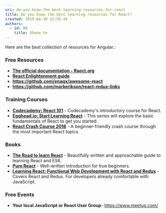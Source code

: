 ```yaml
---
uri: do-you-know-the-best-learning-resources-for-react
title: Do you know the best learning resources for React?
created: 2019-04-30 12:56:44
authors:
  - id: 80
    title: Shane Ye
---
```





<span class='intro'> ​Here are the best collection of resources for Angular.&#58;<br> </span>

<h3 class="ssw15-rteElement-H3">Free Resources<br></h3><ul><li><a href="https&#58;//reactjs.org/docs/getting-started.html"><strong>The official documentation - Raect.org</strong></a></li><li><a href="https&#58;//www.reactenlightenment.com/"><strong>React Enlightenment guide</strong></a></li><li><a href="https&#58;//github.com/enaqx/awesome-react"><strong>https&#58;//github.com/enaqx/awesome-react</strong></a></li><li><a href="https&#58;//github.com/markerikson/react-redux-links"><strong>https&#58;//github.com/markerikson/react-redux-links</strong></a></li></ul><h3 class="ssw15-rteElement-H3">Training Courses​ </h3><ul><li><a href="https&#58;//www.codecademy.com/learn/react-101"><strong>Codecademy&#58; React 101</strong></a>&#160;- Codecademy's introductory course for React.</li><li><a href="https&#58;//egghead.io/courses/start-learning-react"><strong>Egghead.io&#58; Start Learning React</strong></a>&#160;- This series will explore the basic fundamentals of React to get you started.</li><li><a href="https&#58;//www.youtube.com/watch?v=Ke90Tje7VS0"><strong>React Crash Course 2018</strong></a>&#160;- A beginner-friendly crash course through the most important React topics.</li></ul><h3 class="ssw15-rteElement-H3">Book​​​s</h3><ul><li><a href="https&#58;//www.amazon.com/gp/product/172004399X"><strong>The Road to learn React</strong></a>&#160;- Beautifully written and approachable guide to learning React and ES6.</li><li><a href="https&#58;//daveceddia.com/pure-react/"><strong>Pure React</strong></a>&#160;- Well-written introduction for true beginners.</li><li><a href="https&#58;//www.amazon.com/gp/product/1491954620"><strong>Learning React&#58; Functional Web Development with React and Redux</strong></a>&#160;- Covers React and Redux. For developers already comfortable with JavaScript.</li></ul><h3 class="ssw15-rteElement-H3">Free Events​ </h3><ul><li><strong>Your local JavaScript or React User Group</strong>-&#160;<a href="https&#58;//www.meetup.com/">https&#58;//www.meetup.com/</a>​<br></li></ul>


